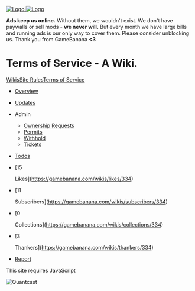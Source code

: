  [![Logo](https://images.gamebanana.com/static/img/xmastree.png
	) ![Logo](https://images.gamebanana.com/static/img/logo_xmas_24.png)](https://gamebanana.com/)

**Ads keep us online.** Without them, we wouldn't exist. We don't have paywalls or sell mods - **we never will.** But every month we have large bills and running ads is our only way to cover them. Please consider unblocking us. Thank you from GameBanana **<3**

Terms of Service \- A Wiki.
===========================

[Wikis](https://gamebanana.com/wikis)[Site Rules](https://gamebanana.com/wikis/cats/2)[Terms of Service](https://gamebanana.com/wikis/334)

* [Overview](https://gamebanana.com/wikis/334)
* [Updates](https://gamebanana.com/wikis/updates/334)
* Admin
    
    * [Ownership Requests](https://gamebanana.com/wikis/admin/ownershipreqs/334)
    * [Permits](https://gamebanana.com/wikis/admin/permits/334)
    * [Withhold](https://gamebanana.com/wikis/admin/withhold/334)
    * [Tickets](https://gamebanana.com/wikis/admin/tickets/334)
* [Todos](https://gamebanana.com/wikis/todos/334)
* [15
    
    Likes](https://gamebanana.com/wikis/likes/334)
* [11
    
    Subscribers](https://gamebanana.com/wikis/subscribers/334)
* [0
    
    Collections](https://gamebanana.com/wikis/collections/334)
* [3
    
    Thankers](https://gamebanana.com/wikis/thankers/334)
* [Report](https://gamebanana.com/support/add?s=Wiki.334)

This site requires JavaScript

![Quantcast](//pixel.quantserve.com/pixel/p-8cRjV06Il9c1U.gif)